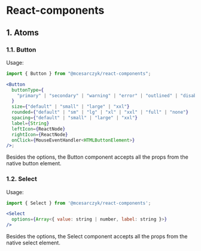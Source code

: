 # React-components

## 1. Atoms

### 1.1. Button

Usage:

```jsx
import { Button } from "@mcesarczyk/react-components";

<Button
  buttonType={
    "primary" | "secondary" | "warning" | "error" | "outlined" | "disabled"
  }
  size={"default" | "small" | "large" | "xxl"}
  rounded={"default" | "sm" | "lg" | "xl" | "xxl" | "full" | "none"}
  spacing={"default" | "small" | "large" | "xxl"}
  label={String}
  leftIcon={ReactNode}
  rightIcon={ReactNode}
  onClick={MouseEventHandler<HTMLButtonElement>}
/>;
```

Besides the options, the Button component accepts all the props from the native button element.

### 1.2. Select

Usage:

```jsx
import { Select } from '@mcesarczyk/react-components';

<Select
  options={Array<{ value: string | number, label: string }>}
/>
```

Besides the options, the Select component accepts all the props from the native select element.
